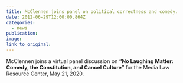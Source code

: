 ```yaml
---
title: McClennen joins panel on political correctness and comedy.
date: 2012-06-29T12:00:00.864Z
categories: 
  - news
publication:
image:
link_to_original:
---
```


McClennen joins a virtual panel discussion on **“****No Laughing Matter: Comedy, the Constitution, and Cancel Culture****”** for the Media Law Resource Center, May 21, 2020.